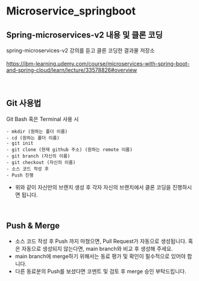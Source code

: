 # Microservice_springboot

## Spring-microservices-v2 내용 및 클론 코딩
spring-microservices-v2 강의를 듣고 클론 코딩한 결과물 저장소
<br>
<br>
https://ibm-learning.udemy.com/course/microservices-with-spring-boot-and-spring-cloud/learn/lecture/33578826#overview
<br>
<br>
<br>

## Git 사용법

Git Bash 혹은 Terminal 사용 시
<br>
```
- mkdir (원하는 폴더 이름)
- cd (원하는 폴더 이름)
- git init
- git clone (현재 github 주소) (원하는 remote 이름)
- git branch (자신의 이름)
- git checkout (자신의 이름)
- 소스 코드 작성 후
- Push 진행
```
- 위와 같이 자신만의 브랜치 생성 후 각자 자신의 브랜치에서 클론 코딩을 진행하시면 됩니다.
<br>

## Push & Merge
- 소스 코드 작성 후 Push 까지 마쳤으면, Pull Request가 자동으로 생성됩니다. 혹은 자동으로 생성되지 않는다면, main branch와 비교 후 생성해 주세요.
- main branch에 merge하기 위해서는 동료 평가 및 확인이 필수적으로 있어야 합니다.
- 다른 동료분의 Push를 보셨다면 코멘트 및 검토 후 merge 승인 부탁드립니다.


